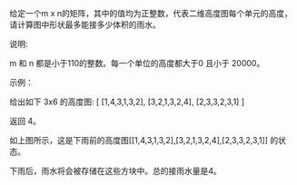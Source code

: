 给定一个m x n的矩阵，其中的值均为正整数，代表二维高度图每个单元的高度，请计算图中形状最多能接多少体积的雨水。

说明:

m&nbsp;和 n&nbsp;都是小于110的整数。每一个单位的高度都大于0 且小于 20000。

示例：


给出如下 3x6 的高度图:
[
  [1,4,3,1,3,2],
  [3,2,1,3,2,4],
  [2,3,3,2,3,1]
]

返回 4。





如上图所示，这是下雨前的高度图[[1,4,3,1,3,2],[3,2,1,3,2,4],[2,3,3,2,3,1]] 的状态。



下雨后，雨水将会被存储在这些方块中。总的接雨水量是4。